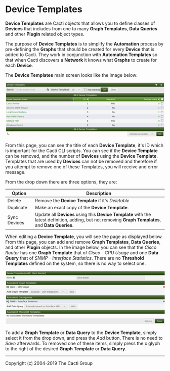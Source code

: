 # Device Templates

**Device Templates** are Cacti objects that allows you to define classes of
**Devices** that includes from one to many **Graph Templates**, **Data Queries**
and other **Plugin** related object types.

The purpose of **Device Templates** is to simplify the **Automation** process by
pre-defining the **Graphs** that should be created for every **Device** that is
added to Cacti.  They work in conjunction with **Automation Templates** so that
when Cacti discovers a **Network** it knows what **Graphs** to create for each
**Device**.

The **Device Templates** main screen looks like the image below:

![Device Templates Page](images/device-templates.png)

From this page, you can see the title of each **Device Template**, it's ID which
is important for the Cacti CLI scripts.  You can see if the **Device Template**
can be removed, and the number of **Devices** using the **Device Template**.
Templates that are used by **Devices** can not be removed and therefore if you
attempt to remove one of these Templates, you will receive and error message.

From the drop down there are three options, they are:

Option | Description
--- | ---
Delete | Remove the **Device Template** if it's *Deletable*
Duplicate | Make an exact copy of the **Device Template**.
Sync Devices | Update all **Devices** using this **Device Template** with the latest definition, adding, but not removing **Graph Templates**, and **Data Queries**.

When editing a **Device Template**, you will see the page as displayed below.
From this page, you can add and remove **Graph Templates**, **Data Queries**,
and other **Plugin** objects.  In the image below, you can see that the *Cisco
Router* has one **Graph Template** that of *Cisco - CPU Usage* and one **Data
Query** that of *SNMP - Interface Statistics*.  There are no **Threshold
Templates** defined on the system, so there is no way to select one.

![Device Template Edit Page](images/device-templates-edit.png)

To add a **Graph Template** or **Data Query** to the **Device Template**, simply
select it from the drop down, and press the *Add* button.  There is no need to
*Save* afterwards.  To removed one of these items, simply press the x glyph to
the right of the desired **Graph Template** or **Data Query**.

---
Copyright (c) 2004-2019 The Cacti Group
